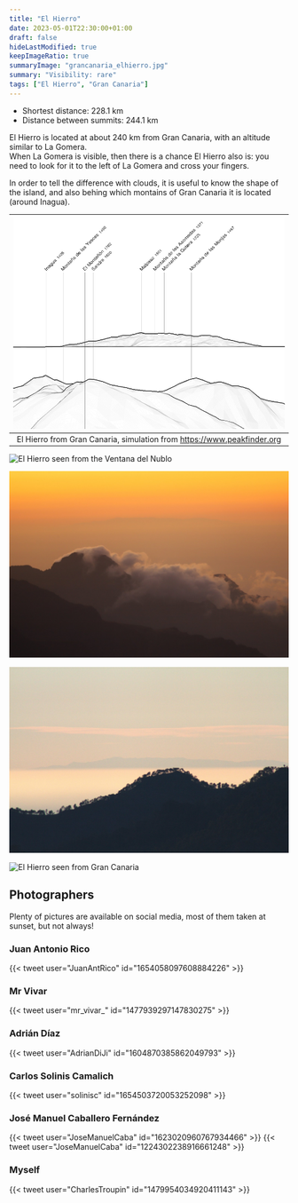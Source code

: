 ```yaml
---
title: "El Hierro"
date: 2023-05-01T22:30:00+01:00
draft: false
hideLastModified: true
keepImageRatio: true
summaryImage: "grancanaria_elhierro.jpg"
summary: "Visibility: rare"
tags: ["El Hierro", "Gran Canaria"]
---
```


- Shortest distance: 228.1 km
- Distance between summits: 244.1 km

El Hierro is located at about 240 km from Gran Canaria, with an altitude similar to La Gomera.    
When La Gomera is visible, then there is a chance El Hierro also is: you need to look for it to the left of La Gomera and cross your fingers.

In order to tell the difference with clouds, it is useful to know the shape of the island, and also behing which montains of Gran Canaria it is located (around Inagua).

| ![El Hierro panorama](grancanaria_elhierro_pano.png) | 
|:--:| 
| El Hierro from Gran Canaria, simulation from https://www.peakfinder.org |


![El Hierro seen from the Ventana del Nublo](grancanaria_elhierro5.jpg)

![El Hierro seen from Gran Canaria](grancanaria_elhierro3.jpg)

![El Hierro seen from Gran Canaria](grancanaria_elhierro2.jpg)

![El Hierro seen from Gran Canaria](grancanaria_elhierro4.jpg)

## Photographers

Plenty of pictures are available on social media, most of them taken at sunset, but not always!

### Juan Antonio Rico
{{< tweet user="JuanAntRico" id="1654058097608884226" >}}

### Mr Vivar
{{< tweet user="mr_vivar_" id="1477939297147830275" >}}

### Adrián Díaz
{{< tweet user="AdrianDiJi" id="1604870385862049793" >}}

### Carlos Solinis Camalich
{{< tweet user="solinisc" id="1654503720053252098" >}}

### José Manuel Caballero Fernández
{{< tweet user="JoseManuelCaba" id="1623020960767934466" >}}
{{< tweet user="JoseManuelCaba" id="1224302238916661248" >}}

### Myself 
{{< tweet user="CharlesTroupin" id="1479954034920411143" >}}



